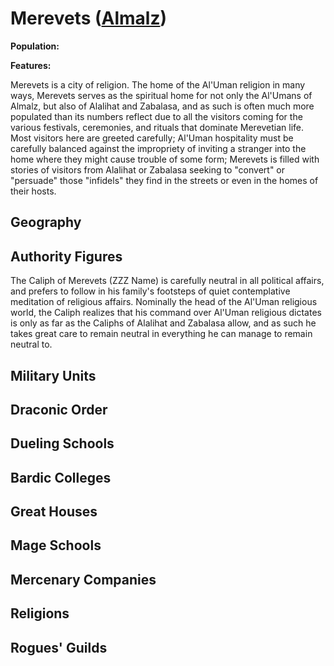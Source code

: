# Merevets ([Almalz](../Nations/Almalz.md))
**Population:** 

**Features:** 

Merevets is a city of religion. The home of the Al'Uman religion in many ways, Merevets serves as the spiritual home for not only the Al'Umans of Almalz, but also of Alalihat and Zabalasa, and as such is often much more populated than its numbers reflect due to all the visitors coming for the various festivals, ceremonies, and rituals that dominate Merevetian life. Most visitors here are greeted carefully; Al'Uman hospitality must be carefully balanced against the impropriety of inviting a stranger into the home where they might cause trouble of some form; Merevets is filled with stories of visitors from Alalihat or Zabalasa seeking to "convert" or "persuade" those "infidels" they find in the streets or even in the homes of their hosts.

## Geography

## Authority Figures
The Caliph of Merevets (ZZZ Name) is carefully neutral in all political affairs, and prefers to follow in his family's footsteps of quiet contemplative meditation of religious affairs. Nominally the head of the Al'Uman religious world, the Caliph realizes that his command over Al'Uman religious dictates is only as far as the Caliphs of Alalihat and Zabalasa allow, and as such he takes great care to remain neutral in everything he can manage to remain neutral to.

## Military Units

## Draconic Order

## Dueling Schools

## Bardic Colleges

## Great Houses

## Mage Schools

## Mercenary Companies

## Religions

## Rogues' Guilds

